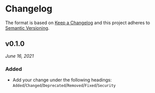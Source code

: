 # Changelog

The format is based on [Keep a Changelog](http://keepachangelog.com/en/1.0.0/)
and this project adheres to [Semantic Versioning](http://semver.org/spec/v2.0.0.html).


v0.1.0
------------------------------
*June 16, 2021*

### Added
- Add your change under the following headings: `Added`/`Changed`/`Deprecated`/`Removed`/`Fixed`/`Security`
